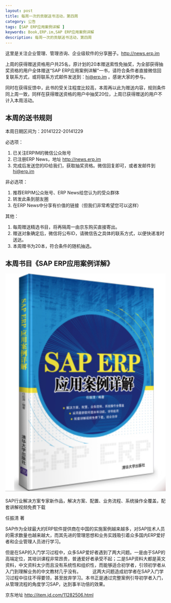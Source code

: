 ```yaml
---
layout: post
title: 每周一次的贡献送书活动，第四周
category: 公告
tags: [SAP ERP应用案例详解 ]
keywords: Book,ERP.im,SAP ERP应用案例详解
description: 每周一次的贡献送书活动，第四周
---
```


这里是关注企业管理、管理咨询、企业级软件的分享圈子。<http://news.erp.im>

上周的获得赠送资格用户共25名，原计划的20本赠送索性免抽奖，为全部获得抽奖资格的用户全体赠送“SAP ERP应用案例详解”一书，请符合条件者直接微信回复联系方式，或将联系方式邮件发送到：hi@erp.im 。感谢大家的参与。

同时在获得反馈中，此书的受关注程度比较高，本周再以此为赠送内容，规则条件同上周一致，同样在获得赠送资格的用户中抽奖20位，上周已获得赠送的用户不计入本周活动。

## 本周的送书规则

本周日期区间为：20141222-20141229

必选项：

1. 已关注ERPIM的微信公众账号
2. 已注册ERP News，地址 <http://news.erp.im>
3. 完成后发送您的ID给我们，获取抽奖资格。微信回复即可，或者发邮件到 hi@erp.im

非必选项：

1. 推荐ERPIM公众账号、ERP News给您认为的受众群体
2. 转发此条到朋友圈
3. 在ERP News中分享有价值的链接（但我们非常希望您可以这样）

其他：

1. 每周赠送精选书目，将再隔周一由京东购买直接寄出。
2. 赠送对象确定后，微信将公布ID，请微信告之具体的联系方式，以便快递准时送达。
3. 本周赠书为20本，符合条件的随机抽选。

## 本周书目《SAP ERP应用案例详解》

![SAP ERP应用案例详解](/public/blog/11282506.png)

SAP行业解决方案专家新作品，解决方案、配置、业务流程、系统操作全覆盖，配套讲解视频免费下载

任振清 著

SAP作为全球最大的ERP软件提供商在中国的实施案例越来越多，对SAP技术人员的需求数量也越来越大，而其先进的管理思想和业务实践吸引着众多国内ERP爱好者和企业管理人员进行学习。

但是在SAP的入门学习过程中，众多SAP爱好者遇到了两大问题。一是由于SAP的高端定位，其培训课程非常昂贵，普通爱好者承受不起；二是SAP资料大都是英文资料，中文资料太少而且没有系统性和组织性，而能够适合初学者，引领初学者从入门到理解业务的中文教材几乎没有。
　　
这两大问题造成初学者在SAP入门学习过程中往往不得要领，甚至放弃学习。本书正是通过完整案例引导初学者入门，从管理流程的角度学习SAP，达到事半功倍的效果。

京东地址 <http://item.jd.com/11282506.html>
